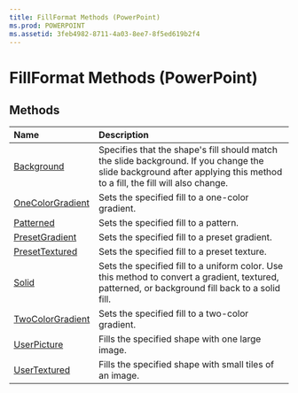 ```yaml
---
title: FillFormat Methods (PowerPoint)
ms.prod: POWERPOINT
ms.assetid: 3feb4982-8711-4a03-8ee7-8f5ed619b2f4
---
```



# FillFormat Methods (PowerPoint)

## Methods



|**Name**|**Description**|
|:-----|:-----|
|[Background](fillformat-background-method-powerpoint.md)|Specifies that the shape's fill should match the slide background. If you change the slide background after applying this method to a fill, the fill will also change.|
|[OneColorGradient](fillformat-onecolorgradient-method-powerpoint.md)|Sets the specified fill to a one-color gradient.|
|[Patterned](fillformat-patterned-method-powerpoint.md)|Sets the specified fill to a pattern.|
|[PresetGradient](fillformat-presetgradient-method-powerpoint.md)|Sets the specified fill to a preset gradient.|
|[PresetTextured](fillformat-presettextured-method-powerpoint.md)|Sets the specified fill to a preset texture.|
|[Solid](fillformat-solid-method-powerpoint.md)|Sets the specified fill to a uniform color. Use this method to convert a gradient, textured, patterned, or background fill back to a solid fill.|
|[TwoColorGradient](fillformat-twocolorgradient-method-powerpoint.md)|Sets the specified fill to a two-color gradient.|
|[UserPicture](fillformat-userpicture-method-powerpoint.md)|Fills the specified shape with one large image. |
|[UserTextured](fillformat-usertextured-method-powerpoint.md)|Fills the specified shape with small tiles of an image. |

